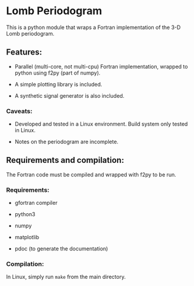 # Lomb Periodogram

This is a python module that wraps a Fortran implementation of the 3-D Lomb periodogram.

## Features:

- Parallel (multi-core, not multi-cpu) Fortran implementation, wrapped to python using f2py (part of numpy).

- A simple plotting library is included.

- A synthetic signal generator is also included.

### Caveats:

- Developed and tested in a Linux environment. Build system only tested in Linux.

- Notes on the periodogram are incomplete.

## Requirements and compilation:

The Fortran code must be compiled and wrapped with f2py to be run.

### Requirements:

- gfortran compiler

- python3

- numpy

- matplotlib

- pdoc (to generate the documentation)

### Compilation:

In Linux, simply run `make` from the main directory.
